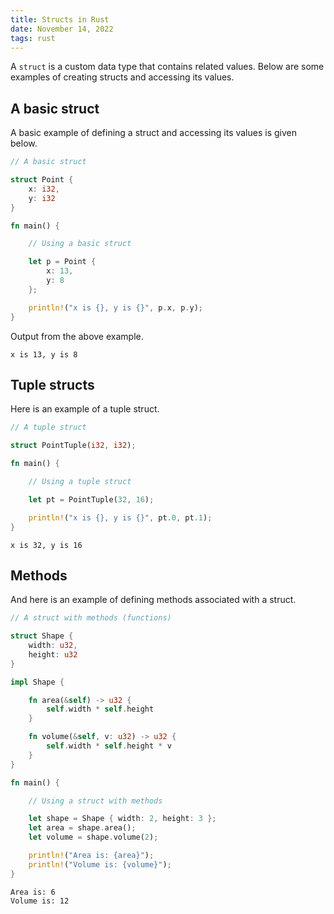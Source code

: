 ```yaml
---
title: Structs in Rust
date: November 14, 2022
tags: rust
---
```


A `struct` is a custom data type that contains related values. Below are some examples of creating structs and accessing its values.

## A basic struct

A basic example of defining a struct and accessing its values is given below.

```rust
// A basic struct

struct Point {
    x: i32,
    y: i32
}

fn main() {

    // Using a basic struct

    let p = Point {
        x: 13,
        y: 8
    };

    println!("x is {}, y is {}", p.x, p.y);
}
```

Output from the above example.

```
x is 13, y is 8
```

## Tuple structs

Here is an example of a tuple struct.

```rust
// A tuple struct

struct PointTuple(i32, i32);

fn main() {

    // Using a tuple struct

    let pt = PointTuple(32, 16);

    println!("x is {}, y is {}", pt.0, pt.1);
}
```

```
x is 32, y is 16
```

## Methods

And here is an example of defining methods associated with a struct.

```rust
// A struct with methods (functions)

struct Shape {
    width: u32,
    height: u32
}

impl Shape {

    fn area(&self) -> u32 {
        self.width * self.height
    }

    fn volume(&self, v: u32) -> u32 {
        self.width * self.height * v
    }
}

fn main() {

    // Using a struct with methods

    let shape = Shape { width: 2, height: 3 };
    let area = shape.area();
    let volume = shape.volume(2);

    println!("Area is: {area}");
    println!("Volume is: {volume}");
}
```

```
Area is: 6
Volume is: 12
```

